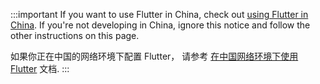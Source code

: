:::important
If you want to use Flutter in China,
check out [using Flutter in China][].
If you're not developing in China, ignore this notice
and follow the other instructions on this page.

如果你正在中国的网络环境下配置 Flutter，
请参考 [在中国网络环境下使用 Flutter][] 文档.
:::

[using Flutter in China]: /community/china
[在中国网络环境下使用 Flutter]: https://docs.flutter.cn/community/china/
